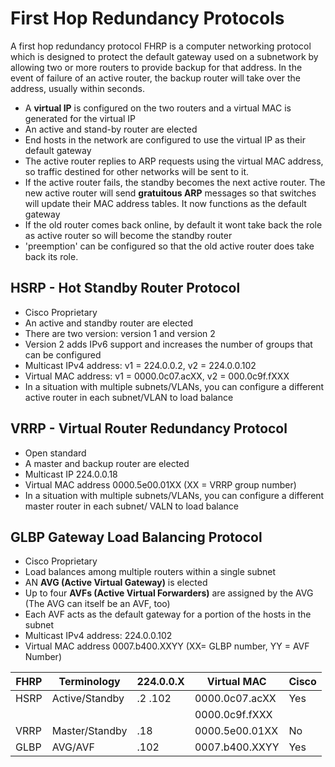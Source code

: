 # First Hop Redundancy Protocols

A first hop redundancy protocol FHRP is a computer networking protocol which is designed to protect the default gateway used on a subnetwork by allowing two or more routers to provide backup for that address. In the event of failure of an active router, the backup router will take over the address, usually within seconds.

* A **virtual IP** is configured on the two routers and a virtual MAC is generated for the virtual IP 
* An active and stand-by router are elected
* End hosts in the network are configured to use the virtual IP as their default gateway
* The active router replies to ARP requests using the virtual MAC address, so traffic destined for other networks will be sent to it.
* If the active router fails, the standby becomes the next active router. The new active router will send **gratuitous ARP** messages so that switches will update their MAC address tables. It now functions as the default gateway
* If the old router comes back online, by default it wont take back the role as active router so will become the standby router
* 'preemption' can be configured so that the old active router does take back its role.

## HSRP - Hot Standby Router Protocol
- Cisco Proprietary 
- An active and standby router are elected
- There are two version: version 1 and version 2
- Version 2 adds IPv6 support and increases the number of groups that can be configured
- Multicast IPv4 address: v1 = 224.0.0.2, v2 = 224.0.0.102
- Virtual MAC address: v1 = 0000.0c07.acXX, v2 = 000.0c9f.fXXX
- In a situation with multiple subnets/VLANs, you can configure a different active router in each subnet/VLAN to load balance

## VRRP - Virtual Router Redundancy Protocol
- Open standard
- A master and backup router are elected
- Multicast IP 224.0.0.18
- Virtual MAC address 0000.5e00.01XX (XX = VRRP group number)
- In a situation with multiple subnets/VLANs, you can configure a different master router in each subnet/ VALN to load balance

## GLBP Gateway Load Balancing Protocol
- Cisco Proprietary 
- Load balances among multiple routers within a single subnet
- AN **AVG (Active Virtual Gateway)** is elected
- Up to four **AVFs (Active Virtual Forwarders)** are assigned by the AVG (The AVG can itself be an AVF, too)
- Each AVF acts as the default gateway for a portion of the hosts in the subnet
- Multicast IPv4 address: 224.0.0.102
- Virtual MAC address 0007.b400.XXYY (XX= GLBP number, YY = AVF Number)

| FHRP | Terminology    | 224.0.0.X | Virtual MAC    | Cisco |
|------|----------------|-----------|----------------|-------|
| HSRP | Active/Standby | .2 .102   | 0000.0c07.acXX | Yes   |
|      |                |           | 0000.0c9f.fXXX |       |
| VRRP | Master/Standby | .18       | 0000.5e00.01XX | No    |
| GLBP | AVG/AVF        | .102      | 0007.b400.XXYY | Yes   |





